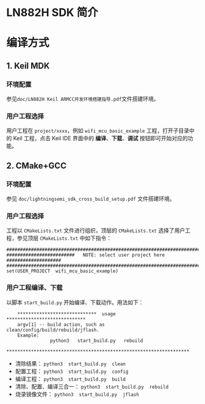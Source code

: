 # LN882H SDK 简介

# 编译方式

## 1. Keil MDK

### 环境配置
参见`doc/LN882H Keil ARMCC开发环境搭建指导.pdf`文件搭建环境。

### 用户工程选择
用户工程在 `project/xxxx`，例如 `wifi_mcu_basic_example` 工程，打开子目录中的 Keil 工程，点击 Keil IDE
界面中的 **编译**、**下载**、**调试** 按钮即可开始对应的功能。

## 2. CMake+GCC

### 环境配置

参见 `doc/lightningsemi_sdk_cross_build_setup.pdf` 文件搭建环境。

### 用户工程选择
工程以 `CMakeLists.txt` 文件进行组织，顶层的 `CMakeLists.txt` 选择了用户工程，参见顶层 `CMakeLists.txt` 中如下指令：

```
################################################################################
#########################   NOTE: select user project here  ####################
################################################################################
set(USER_PROJECT  wifi_mcu_basic_example)
```

### 用户工程编译、下载

以脚本 `start_build.py` 开始编译、下载动作。用法如下：

```
    *****************************  usage  *****************************
    argv[1] -- build action, such as clean/config/build/rebuild/jflash.
    Example:
                python3   start_build.py   rebuild
    *******************************************************************
```

- 清除结果： `python3  start_build.py  clean`
- 配置工程： `python3  start_build.py  config`
- 编译工程： `python3  start_build.py  build`
- 清除、配置、编译三合一： `python3  start_build.py  rebuild`
- 烧录镜像文件： `python3  start_build.py  jflash`
